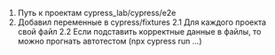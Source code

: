 1. Путь к проектам cypress_lab/cypress/e2e
2. Добавил переменные в cypress/fixtures
   2.1 Для каждого проекта свой файл
   2.2 Если подставить корректные данные в файлы, то можно прогнать автотестом (npx cypress run ...)
